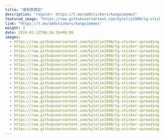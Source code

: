 ```yaml
---
title: "康熙表情包"
description: "regular: https://t.me/addstickers/kangximemes"
featured_image: "https://raw.githubusercontent.com/kylelin1998/tg-sticker-spreading-worldwide-images/main/img/c56d514d-5f00-467d-bde1-c63e9619be54.jpg"
link: "https://t.me/addstickers/kangximemes"
weight: 3
date: 2024-01-13T06:16:19+08:00
images:
  - https://raw.githubusercontent.com/kylelin1998/tg-sticker-spreading-worldwide-images/main/img/c56d514d-5f00-467d-bde1-c63e9619be54.jpg
  - https://raw.githubusercontent.com/kylelin1998/tg-sticker-spreading-worldwide-images/main/img/bbb1120e-c82c-46dc-8ad6-e047167902b4.jpg
  - https://raw.githubusercontent.com/kylelin1998/tg-sticker-spreading-worldwide-images/main/img/b5a939c8-658e-4ad7-96e9-b07b54903002.jpg
  - https://raw.githubusercontent.com/kylelin1998/tg-sticker-spreading-worldwide-images/main/img/8f7c7690-e716-423a-9605-d530cfab2b57.jpg
  - https://raw.githubusercontent.com/kylelin1998/tg-sticker-spreading-worldwide-images/main/img/44c04146-28a8-4595-9ef9-8f579a30450c.jpg
  - https://raw.githubusercontent.com/kylelin1998/tg-sticker-spreading-worldwide-images/main/img/b27826d8-8b1d-4f86-a137-0996ca913d70.jpg
  - https://raw.githubusercontent.com/kylelin1998/tg-sticker-spreading-worldwide-images/main/img/5363c9f0-4663-4a33-af99-7833c7b2809f.jpg
  - https://raw.githubusercontent.com/kylelin1998/tg-sticker-spreading-worldwide-images/main/img/34556ae3-962a-4ccb-aafb-46f540d47892.jpg
  - https://raw.githubusercontent.com/kylelin1998/tg-sticker-spreading-worldwide-images/main/img/a82a8b20-e14c-4bf5-9d97-9e3f67ef5976.jpg
  - https://raw.githubusercontent.com/kylelin1998/tg-sticker-spreading-worldwide-images/main/img/285e59c5-2e0a-4b06-b3be-544df35fcaa7.jpg
  - https://raw.githubusercontent.com/kylelin1998/tg-sticker-spreading-worldwide-images/main/img/8484f381-6cd7-456c-9bc4-7aae771edea3.jpg
  - https://raw.githubusercontent.com/kylelin1998/tg-sticker-spreading-worldwide-images/main/img/34ddbdd5-633e-4501-8ef9-e576cc280966.jpg
  - https://raw.githubusercontent.com/kylelin1998/tg-sticker-spreading-worldwide-images/main/img/616bc09a-3fe7-4eb6-bd07-62419d012da2.jpg
  - https://raw.githubusercontent.com/kylelin1998/tg-sticker-spreading-worldwide-images/main/img/ffad61eb-b8fd-4c6f-bea8-a705090c5450.jpg
  - https://raw.githubusercontent.com/kylelin1998/tg-sticker-spreading-worldwide-images/main/img/abde6250-67ed-46df-b4fd-ff29cbd09be0.jpg
  - https://raw.githubusercontent.com/kylelin1998/tg-sticker-spreading-worldwide-images/main/img/e85209d2-29b4-40b4-920b-ee7baa18d17f.jpg
  - https://raw.githubusercontent.com/kylelin1998/tg-sticker-spreading-worldwide-images/main/img/9606ea04-490d-40a9-b9fb-366c54918205.jpg
  - https://raw.githubusercontent.com/kylelin1998/tg-sticker-spreading-worldwide-images/main/img/0bb355df-2d01-4942-9734-fa9ec7917240.jpg
  - https://raw.githubusercontent.com/kylelin1998/tg-sticker-spreading-worldwide-images/main/img/1892eb0e-839a-4507-9485-ad66d693aae2.jpg
  - https://raw.githubusercontent.com/kylelin1998/tg-sticker-spreading-worldwide-images/main/img/ac32f4ab-7f03-4077-9aed-14f79204f144.jpg
---
```

